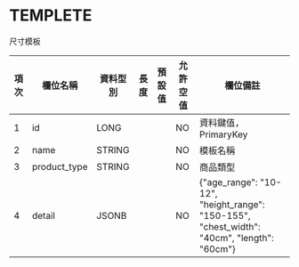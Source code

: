 # TEMPLETE

尺寸模板

| 項次 | 欄位名稱         | 資料型別   | 長度 | 預設值 | 允許空值 | 欄位備註                                                                                       |
|----|--------------|--------|----|-----|------|--------------------------------------------------------------------------------------------|
| 1  | id           | LONG   |    |     | NO   | 資料鍵值，PrimaryKey                                                                            |
| 2  | name         | STRING |    |     | NO   | 模板名稱                                                                                       |
| 3  | product_type | STRING |    |     | NO   | 商品類型                                                                                       |
| 4  | detail       | JSONB  |    |     | NO   | {"age_range": "10-12", "height_range": "150-155", "chest_width": "40cm", "length": "60cm"} |
